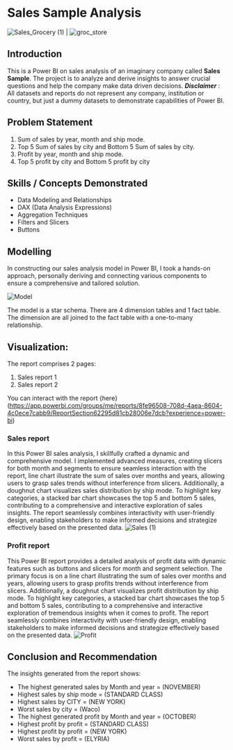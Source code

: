 # Sales Sample Analysis

![Sales_Grocery (1)](https://github.com/habeebsalaudeen/Sales-Sample-Analysis/assets/97491265/55a6ee42-4155-45f7-af9d-1fc626c24a6b) | ![groc_store](https://github.com/habeebsalaudeen/Sales-Sample-Analysis/assets/97491265/1f3f188a-cb9c-4d0e-a974-eb8af42f2cb0)


## Introduction
This is a Power BI on sales analysis of an imaginary company called **Sales Sample**.
The project is to analyze and derive insights to answer crucial questions and help the company make data driven 
decisions.
**_Disclaimer_** : All datasets and reports do not represent any company, institution or country, but just a 
dummy datasets to demonstrate capabilities of Power BI.

## Problem Statement
1. Sum of sales by year, month and ship mode. 
2. Top 5 Sum of sales by city and Bottom 5 Sum of sales by city.
3. Profit  by year, month and ship mode.
4. Top 5 profit by city and Bottom 5 profit by city

## Skills / Concepts Demonstrated
- Data Modeling and Relationships
- DAX (Data Analysis Expressions)
- Aggregation Techniques
- Filters and Slicers
- Buttons

## Modelling
In constructing our sales analysis model in Power BI, I took a hands-on approach, personally deriving and connecting 
various components to ensure a comprehensive and tailored solution. 

![Model](https://github.com/habeebsalaudeen/Sales-Sample-Analysis/assets/97491265/7850110f-a587-48f4-a7ce-a1609219b3de)

The model is a star schema.
There are 4 dimension tables and 1 fact table. The dimension are all joined to the fact table with a one-to-many relationship.

## Visualization:

The report comprises 2 pages:
1. Sales report 1
2. Sales report 2

You can interact with the report {here} 
(https://app.powerbi.com/groups/me/reports/8fe96508-708d-4aea-8604-4c0ece7cabb9/ReportSection62295d81cb28006e7dcb?experience=power-bi)

### Sales report
In this Power BI sales analysis, I skillfully crafted a dynamic and comprehensive model. I implemented advanced measures, creating slicers for both month and segments to ensure seamless interaction with the report, line chart illustrate the sum of sales over months and years, allowing users to grasp sales trends without interference from slicers. Additionally, a doughnut chart visualizes sales distribution by ship mode. To highlight key categories, a stacked bar chart showcases the top 5 and bottom 5 sales, contributing to a comprehensive and interactive exploration of sales insights. The report seamlessly combines interactivity with user-friendly design, enabling stakeholders to make informed decisions and strategize effectively based on the presented data.
![Sales (1)](https://github.com/habeebsalaudeen/Sales-Sample-Analysis/assets/97491265/54493a37-a3f8-41f6-af64-0e5d846fd5c7)


### Profit report
This Power BI report provides a detailed analysis of profit data with dynamic features such as buttons and slicers for month and segment selection. The primary focus is on a line chart illustrating the sum of sales over months and years, allowing users to grasp profits trends without interference from slicers. Additionally, a doughnut chart visualizes profit distribution by ship mode. To highlight key categories, a stacked bar chart showcases the top 5 and bottom 5 sales, contributing to a comprehensive and interactive exploration of tremendous insights when it comes to profit. The report seamlessly combines interactivity with user-friendly design, enabling stakeholders to make informed decisions and strategize effectively based on the presented data.
![Profit](https://github.com/habeebsalaudeen/Sales-Sample-Analysis/assets/97491265/3e83b7c2-4152-4f9e-a2bc-c25ff7b58f9a)


## Conclusion and Recommendation
The insights generated from the report shows:
- The highest generated sales by Month and year = (NOVEMBER)
- Highest sales by ship mode = (STANDARD CLASS)
- Highest sales by CITY = (NEW YORK)
- Worst sales by city = (Waco)
- The highest generated profit by Month and year = (OCTOBER)
- Highest profit by profit = (STANDARD CLASS)
- Highest profit by profit = (NEW YORK)
- Worst sales by profit = (ELYRIA)
